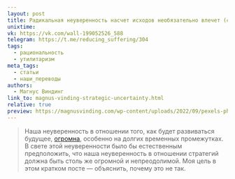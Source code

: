 ```yaml
---
layout: post
title: Радикальная неуверенность насчет исходов необязательно влечет (столь же) радикальную неуверенность насчет стратегий
unixtime: 
vk: https://vk.com/wall-199052526_588
telegram: https://t.me/reducing_suffering/304
tags:
  - рациональность
  - утилитаризм
meta_tags:
  - статьи
  - наши_переводы
authors:
  - Магнус Виндинг
link_to: magnus-vinding-strategic-uncertainty.html
relative: true
preview: https://magnusvinding.com/wp-content/uploads/2022/09/pexels-photo-1576849.jpeg?w=1400
---
```

>Наша неуверенность в отношении того, как будет развиваться будущее, [огромна](https://longtermrisk.org/charity-cost-effectiveness-in-an-uncertain-world/), особенно на долгих временных промежутках. В свете этой неуверенности было бы естественным предположить, что наша неуверенность в отношении стратегий должна быть столь же огромной и непреодолимой. Моя цель в этом кратком посте — объяснить, почему это не так.
